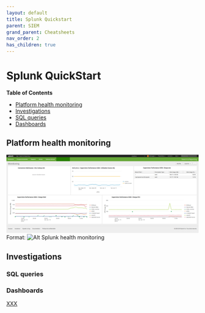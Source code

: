 ```yaml
---
layout: default
title: Splunk Quickstart
parent: SIEM
grand_parent: Cheatsheets
nav_order: 2
has_children: true
---
```


# Splunk QuickStart

**Table of Contents**

- [Platform health monitoring](#platform-health-monitoring)
- [Investigations](#investigations)
 - [SQL queries](##sql-queries)
 - [Dashboards](##dashboards)

## Platform health monitoring

![Splunk health monitoring](/docs/siem/splunk-health-monitoring.png)
Format: ![Alt Splunk health monitoring]({{%site.url%}}docs/siem/splunk-health-monitoring.png)

## Investigations 

### SQL queries
### Dashboards

[XXX](https://wiki.org/wiki/)
